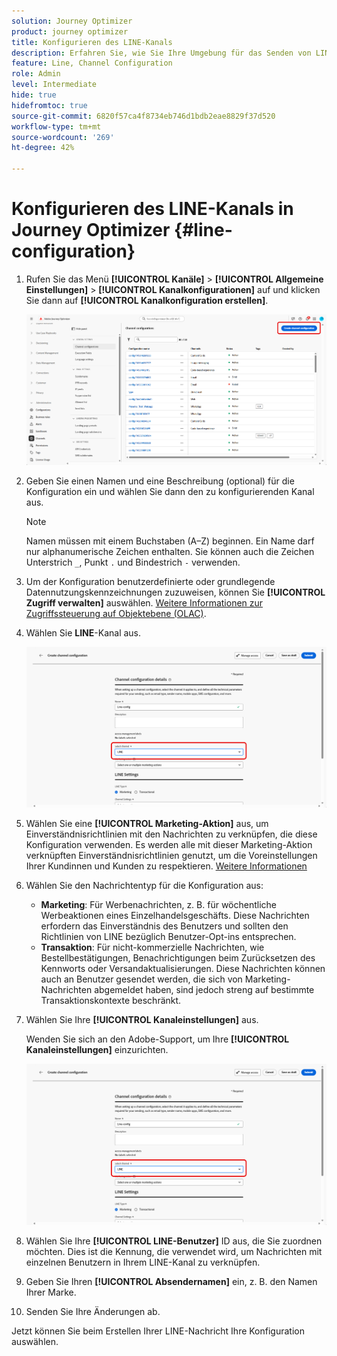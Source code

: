 ```yaml
---
solution: Journey Optimizer
product: journey optimizer
title: Konfigurieren des LINE-Kanals
description: Erfahren Sie, wie Sie Ihre Umgebung für das Senden von LINE-Nachrichten mit Journey Optimizer konfigurieren
feature: Line, Channel Configuration
role: Admin
level: Intermediate
hide: true
hidefromtoc: true
source-git-commit: 6820f57ca4f8734eb746d1bdb2eae8829f37d520
workflow-type: tm+mt
source-wordcount: '269'
ht-degree: 42%

---
```


# Konfigurieren des LINE-Kanals in Journey Optimizer {#line-configuration}

1. Rufen Sie das Menü **[!UICONTROL Kanäle]** > **[!UICONTROL Allgemeine Einstellungen]** > **[!UICONTROL Kanalkonfigurationen]** auf und klicken Sie dann auf **[!UICONTROL Kanalkonfiguration erstellen]**.

   ![](assets/line-config-1.png)

1. Geben Sie einen Namen und eine Beschreibung (optional) für die Konfiguration ein und wählen Sie dann den zu konfigurierenden Kanal aus.

   >[!NOTE]
   >
   > Namen müssen mit einem Buchstaben (A–Z) beginnen. Ein Name darf nur alphanumerische Zeichen enthalten. Sie können auch die Zeichen Unterstrich `_`, Punkt `.` und Bindestrich `-` verwenden.

1. Um der Konfiguration benutzerdefinierte oder grundlegende Datennutzungskennzeichnungen zuzuweisen, können Sie **[!UICONTROL Zugriff verwalten]** auswählen. [Weitere Informationen zur Zugriffssteuerung auf Objektebene (OLAC)](../administration/object-based-access.md).

1. Wählen Sie **LINE**-Kanal aus.

   ![](assets/line-config-2.png)

1. Wählen Sie eine **[!UICONTROL Marketing-Aktion]** aus, um Einverständnisrichtlinien mit den Nachrichten zu verknüpfen, die diese Konfiguration verwenden. Es werden alle mit dieser Marketing-Aktion verknüpften Einverständnisrichtlinien genutzt, um die Voreinstellungen Ihrer Kundinnen und Kunden zu respektieren. [Weitere Informationen](../action/consent.md#surface-marketing-actions)

1. Wählen Sie den Nachrichtentyp für die Konfiguration aus:

   * **Marketing**: Für Werbenachrichten, z. B. für wöchentliche Werbeaktionen eines Einzelhandelsgeschäfts. Diese Nachrichten erfordern das Einverständnis des Benutzers und sollten den Richtlinien von LINE bezüglich Benutzer-Opt-ins entsprechen.
   * **Transaktion**: Für nicht-kommerzielle Nachrichten, wie Bestellbestätigungen, Benachrichtigungen beim Zurücksetzen des Kennworts oder Versandaktualisierungen. Diese Nachrichten können auch an Benutzer gesendet werden, die sich von Marketing-Nachrichten abgemeldet haben, sind jedoch streng auf bestimmte Transaktionskontexte beschränkt.

1. Wählen Sie Ihre **[!UICONTROL Kanaleinstellungen]** aus.

   Wenden Sie sich an den Adobe-Support, um Ihre **[!UICONTROL Kanaleinstellungen]** einzurichten.

   ![](assets/line-config-2.png)

1. Wählen Sie Ihre **[!UICONTROL LINE-Benutzer]** ID aus, die Sie zuordnen möchten. Dies ist die Kennung, die verwendet wird, um Nachrichten mit einzelnen Benutzern in Ihrem LINE-Kanal zu verknüpfen.

1. Geben Sie Ihren **[!UICONTROL Absendernamen]** ein, z. B. den Namen Ihrer Marke.

1. Senden Sie Ihre Änderungen ab.

Jetzt können Sie beim Erstellen Ihrer LINE-Nachricht Ihre Konfiguration auswählen.
